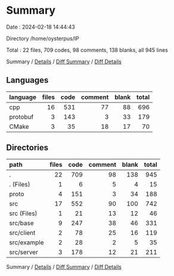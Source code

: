 # Summary

Date : 2024-02-18 14:44:43

Directory /home/oysterpus/IP

Total : 22 files,  709 codes, 98 comments, 138 blanks, all 945 lines

Summary / [Details](details.md) / [Diff Summary](diff.md) / [Diff Details](diff-details.md)

## Languages
| language | files | code | comment | blank | total |
| :--- | ---: | ---: | ---: | ---: | ---: |
| cpp | 16 | 531 | 77 | 88 | 696 |
| protobuf | 3 | 143 | 3 | 33 | 179 |
| CMake | 3 | 35 | 18 | 17 | 70 |

## Directories
| path | files | code | comment | blank | total |
| :--- | ---: | ---: | ---: | ---: | ---: |
| . | 22 | 709 | 98 | 138 | 945 |
| . (Files) | 1 | 6 | 5 | 4 | 15 |
| proto | 4 | 151 | 3 | 34 | 188 |
| src | 17 | 552 | 90 | 100 | 742 |
| src (Files) | 1 | 21 | 13 | 12 | 46 |
| src/base | 9 | 247 | 38 | 46 | 331 |
| src/client | 2 | 78 | 25 | 16 | 119 |
| src/example | 2 | 28 | 2 | 5 | 35 |
| src/server | 3 | 178 | 12 | 21 | 211 |

Summary / [Details](details.md) / [Diff Summary](diff.md) / [Diff Details](diff-details.md)